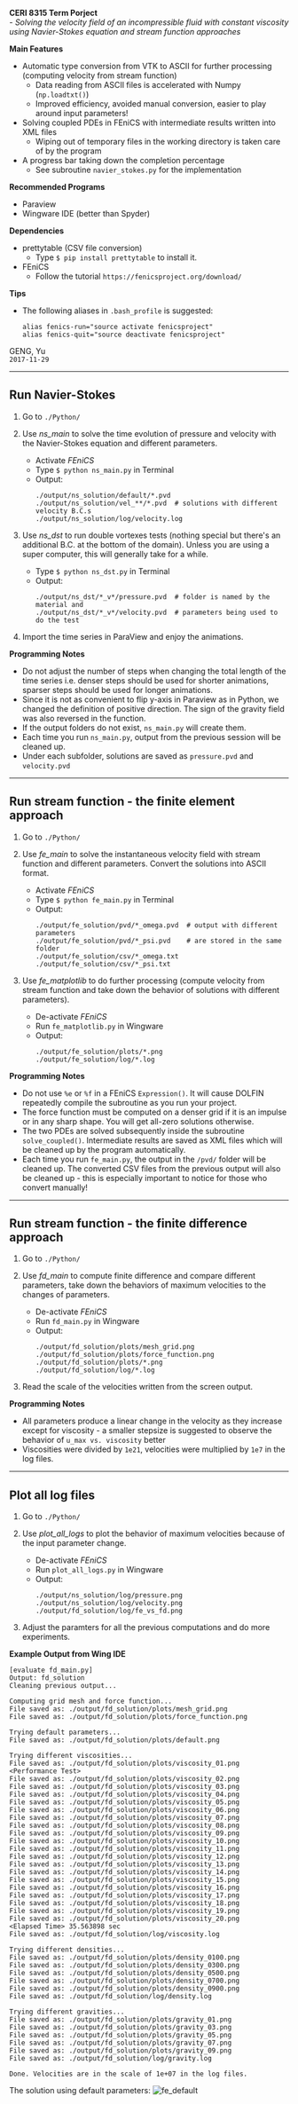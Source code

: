 **CERI 8315 Term Porject** <br>
    - *Solving the velocity field of an incompressible fluid with constant
        viscosity using Navier-Stokes equation and stream function approaches*

**Main Features**
  * Automatic type conversion from VTK to ASCII for further processing
      (computing velocity from stream function)
    - Data reading from ASCII files is accelerated with Numpy (`np.loadtxt()`)
    - Improved efficiency, avoided manual conversion, easier to play around
        input parameters!
  * Solving coupled PDEs in FEniCS with intermediate results written into XML
      files
    - Wiping out of temporary files in the working directory is taken care of
        by the program
  * A progress bar taking down the completion percentage
    - See subroutine `navier_stokes.py` for the implementation

**Recommended Programs**
  * Paraview
  * Wingware IDE (better than Spyder)

**Dependencies**
  * prettytable (CSV file conversion)
    - Type `$ pip install prettytable` to install it.
  * FEniCS
    - Follow the tutorial `https://fenicsproject.org/download/`

**Tips**
  * The following aliases in `.bash_profile` is suggested:
    ```
    alias fenics-run="source activate fenicsproject"
    alias fenics-quit="source deactivate fenicsproject"
    ```

GENG, Yu <br>
`2017-11-29`


-------------------------------------------------------------------------------
 Run Navier-Stokes
-------------------------------------------------------------------------------

1. Go to `./Python/`

2. Use *ns_main* to solve the time evolution of pressure and velocity with the
    Navier-Stokes equation and different parameters.
   * Activate *FEniCS*
   * Type `$ python ns_main.py` in Terminal
   * Output:
     ```
     ./output/ns_solution/default/*.pvd
     ./output/ns_solution/vel_**/*.pvd  # solutions with different velocity B.C.s
     ./output/ns_solution/log/velocity.log
     ```

3. Use *ns_dst* to run double vortexes tests (nothing special but there's an
    additional B.C. at the bottom of the domain). Unless you are using a super
    computer, this will generally take for a while.
   * Type `$ python ns_dst.py` in Terminal
   * Output:
     ```
     ./output/ns_dst/*_v*/pressure.pvd  # folder is named by the material and
     ./output/ns_dst/*_v*/velocity.pvd  # parameters being used to do the test
     ```

4. Import the time series in ParaView and enjoy the animations.

**Programming Notes**
  * Do not adjust the number of steps when changing the total length of the
      time series i.e. denser steps should be used for shorter animations,
      sparser steps should be used for longer animations.
  * Since it is not as convenient to flip y-axis in Paraview as in Python, we
      changed the definition of positive direction. The sign of the gravity
      field was also reversed in the function.
  * If the output folders do not exist, `ns_main.py` will create them.
  * Each time you run `ns_main.py`, output from the previous session will be
      cleaned up.
  * Under each subfolder, solutions are saved as `pressure.pvd` and
      `velocity.pvd`


-------------------------------------------------------------------------------
 Run stream function - the finite element approach
-------------------------------------------------------------------------------

1. Go to `./Python/`

2. Use *fe_main* to solve the instantaneous velocity field with stream function
    and different parameters. Convert the solutions into ASCII format.
   * Activate *FEniCS*
   * Type `$ python fe_main.py` in Terminal
   * Output:
     ```
     ./output/fe_solution/pvd/*_omega.pvd  # output with different parameters
     ./output/fe_solution/pvd/*_psi.pvd    # are stored in the same folder
     ./output/fe_solution/csv/*_omega.txt
     ./output/fe_solution/csv/*_psi.txt
     ```

3. Use *fe_matplotlib* to do further processing (compute velocity from stream
    function and take down the behavior of solutions with different
    parameters).
   * De-activate *FEniCS*
   * Run `fe_matplotlib.py` in Wingware
   * Output:
     ```
     ./output/fe_solution/plots/*.png
     ./output/fe_solution/log/*.log
     ```

**Programming Notes**
  * Do not use `%e` or `%f` in a FEniCS `Expression()`. It will cause DOLFIN
      repeatedly compile the subroutine as you run your project.
  * The force function must be computed on a denser grid if it is an impulse or
      in any sharp shape. You will get all-zero solutions otherwise.
  * The two PDEs are solved subsequently inside the subroutine
      `solve_coupled()`. Intermediate results are saved as XML files which will
      be cleaned up by the program automatically.
  * Each time you run `fe_main.py`, the output in the `/pvd/` folder will be
      cleaned up. The converted CSV files from the previous output will also be
      cleaned up - this is especially important to notice for those who convert
      manually!


-------------------------------------------------------------------------------
 Run stream function - the finite difference approach
-------------------------------------------------------------------------------

1. Go to `./Python/`

2. Use *fd_main* to compute finite difference and compare different parameters,
    take down the behaviors of maximum velocities to the changes of parameters.
   * De-activate *FEniCS*
   * Run `fd_main.py` in Wingware
   * Output:
     ```
     ./output/fd_solution/plots/mesh_grid.png
     ./output/fd_solution/plots/force_function.png
     ./output/fd_solution/plots/*.png
     ./output/fd_solution/log/*.log
     ```

3. Read the scale of the velocities written from the screen output.

**Programming Notes**
  * All parameters produce a linear change in the velocity as they increase
      except for viscosity - a smaller stepsize is suggested to observe the
      behavior of `u_max vs. viscosity` better
  * Viscosities were divided by `1e21`, velocities were multiplied by `1e7` in
      the log files.


-------------------------------------------------------------------------------
 Plot all log files
-------------------------------------------------------------------------------

1. Go to `./Python/`

2. Use *plot_all_logs* to plot the behavior of maximum velocities because of
    the input parameter change.
   * De-activate *FEniCS*
   * Run `plot_all_logs.py` in Wingware
   * Output:
     ```
     ./output/ns_solution/log/pressure.png
     ./output/ns_solution/log/velocity.png
     ./output/fd_solution/log/fe_vs_fd.png
     ```

3. Adjust the paramters for all the previous computations and do more
    experiments.


**Example Output from Wing IDE**
```
[evaluate fd_main.py]
Output: fd_solution
Cleaning previous output...

Computing grid mesh and force function...
File saved as: ./output/fd_solution/plots/mesh_grid.png
File saved as: ./output/fd_solution/plots/force_function.png

Trying default parameters...
File saved as: ./output/fd_solution/plots/default.png

Trying different viscosities...
File saved as: ./output/fd_solution/plots/viscosity_01.png
<Performance Test>
File saved as: ./output/fd_solution/plots/viscosity_02.png
File saved as: ./output/fd_solution/plots/viscosity_03.png
File saved as: ./output/fd_solution/plots/viscosity_04.png
File saved as: ./output/fd_solution/plots/viscosity_05.png
File saved as: ./output/fd_solution/plots/viscosity_06.png
File saved as: ./output/fd_solution/plots/viscosity_07.png
File saved as: ./output/fd_solution/plots/viscosity_08.png
File saved as: ./output/fd_solution/plots/viscosity_09.png
File saved as: ./output/fd_solution/plots/viscosity_10.png
File saved as: ./output/fd_solution/plots/viscosity_11.png
File saved as: ./output/fd_solution/plots/viscosity_12.png
File saved as: ./output/fd_solution/plots/viscosity_13.png
File saved as: ./output/fd_solution/plots/viscosity_14.png
File saved as: ./output/fd_solution/plots/viscosity_15.png
File saved as: ./output/fd_solution/plots/viscosity_16.png
File saved as: ./output/fd_solution/plots/viscosity_17.png
File saved as: ./output/fd_solution/plots/viscosity_18.png
File saved as: ./output/fd_solution/plots/viscosity_19.png
File saved as: ./output/fd_solution/plots/viscosity_20.png
<Elapsed Time> 35.563898 sec
File saved as: ./output/fd_solution/log/viscosity.log

Trying different densities...
File saved as: ./output/fd_solution/plots/density_0100.png
File saved as: ./output/fd_solution/plots/density_0300.png
File saved as: ./output/fd_solution/plots/density_0500.png
File saved as: ./output/fd_solution/plots/density_0700.png
File saved as: ./output/fd_solution/plots/density_0900.png
File saved as: ./output/fd_solution/log/density.log

Trying different gravities...
File saved as: ./output/fd_solution/plots/gravity_01.png
File saved as: ./output/fd_solution/plots/gravity_03.png
File saved as: ./output/fd_solution/plots/gravity_05.png
File saved as: ./output/fd_solution/plots/gravity_07.png
File saved as: ./output/fd_solution/plots/gravity_09.png
File saved as: ./output/fd_solution/log/gravity.log

Done. Velocities are in the scale of 1e+07 in the log files.
```

The solution using default parameters:
![fe_default](./Python/output/fe_solution/plots/default.png)

